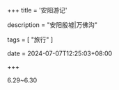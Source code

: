 +++
title = '安阳游记'

description = "安阳殷墟|万佛沟"

tags = [ "旅行" ]

date = 2024-07-07T12:25:03+08:00

+++

6.29~6.30
